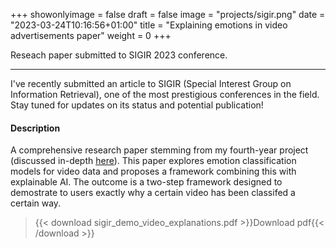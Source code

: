 +++
showonlyimage = false
draft = false
image = "projects/sigir.png"
date = "2023-03-24T10:16:56+01:00"
title = "Explaining emotions in video advertisements paper"
weight = 0
+++

Reseach paper submitted to SIGIR 2023 conference. 
<!--more--> 

---

I've recently submitted an article to SIGIR (Special Interest Group on Information Retrieval), one of the most prestigious conferences in the field. Stay tuned for updates on its status and potential publication!

#### Description 
A comprehensive research paper stemming from my fourth-year project (discussed in-depth [here](/projects/emotionclassificationfromvideos)). This paper explores emotion classification models for video data and proposes a framework combining this with explainable AI. The outcome is a two-step framework designed to demostrate to users exactly why a certain video has been classifed a certain way. 

>{{< download sigir_demo_video_explanations.pdf >}}Download pdf{{< /download >}}
